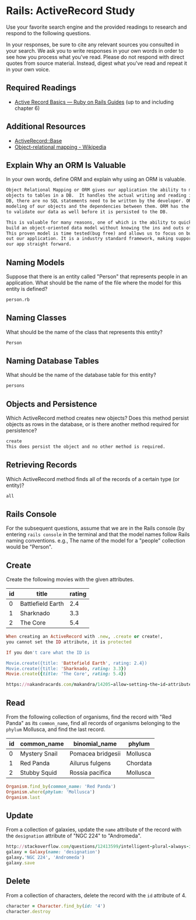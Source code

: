 # Rails: ActiveRecord Study

Use your favorite search engine and the provided readings to research and
respond to the following questions.

In your responses, be sure to cite any relevant sources you consulted in your
search. We ask you to write responses in your own words in order to see how you
process what you've read. Please do not respond with direct quotes from source
material. Instead, digest what you've read and repeat it in your own voice.

## Required Readings

-   [Active Record Basics — Ruby on Rails Guides](http://guides.rubyonrails.org/active_record_basics.html)
    (up to and including chapter 6)

## Additional Resources
-   [ActiveRecord::Base](http://api.rubyonrails.org/classes/ActiveRecord/Base.html)
-   [Object-relational mapping - Wikipedia](https://en.wikipedia.org/wiki/Object-relational_mapping)

## Explain Why an ORM Is Valuable

In your own words, define ORM and explain why using an ORM is valuable.

```md
Object Relational Mapping or ORM gives our application the ability to map our
objects to tables in a DB.  It handles the actual writing and reading into the
DB, there are no SQL statements need to be written by the developer. ORM handles
modeling of our objects and the dependencies between them. ORM has the ability
to validate our data as well before it is persisted to the DB.

This is valuable for many reasons, one of which is the ability to quickly
build an object-oriented data model without knowing the ins and outs of a DB.
This proven model is time tested(bug free) and allows us to focus on building
out our application. It is a industry standard framework, making supporting
our app straight forward.

```

## Naming Models

Suppose that there is an entity called "Person" that represents people in an
application. What should be the name of the file where the model for this entity
is defined?

```md
person.rb
```

## Naming Classes

What should be the name of the class that represents this entity?

```md
Person
```

## Naming Database Tables

What should be the name of the database table for this entity?

```md
persons
```

## Objects and Persistence

Which ActiveRecord method creates new objects? Does this method persist objects
as rows in the database, or is there another method required for persistence?

```md
create
This does persist the object and no other method is required.
```

## Retrieving Records

Which ActiveRecord method finds all of the records of a certain type (or
entity)?

```md
all
```

## Rails Console

For the subsequent questions, assume that we are in the Rails console (by
entering `rails console` in the terminal and that the model names follow Rails
naming conventions.  e.g., The name of the model for a "people" collection would
be "Person".

## Create

Create the following movies with the given attributes.

| id | title | rating |
| --- | --- | --- |
| 0 | Battlefield Earth | 2.4 |
| 1 | Sharknado | 3.3 |
| 2 | The Core | 5.4 |

```ruby
When creating an ActiveRecord with .new, .create or create!,
you cannot set the ID attribute, it is protected

If you don't care what the ID is

Movie.create({title: 'Battefield Earth', rating: 2.4})
Movie.create({title: 'Sharknado, rating: 3.3})
Movie.create({title: 'The Core', rating: 5.4})

https://makandracards.com/makandra/14205-allow-setting-the-id-attribute-when-creating-an-activerecord
```

## Read

From the following collection of organisms, find the record with "Red Panda" as
its `common_name`, find all records of organisms belonging to the `phylum`
Mollusca, and find the last record.

| id | common_name | binomial_name | phylum |
| --- | --- | --- | --- |
| 0 | Mystery Snail | Pomacea bridgesii | Mollusca |
| 1 | Red Panda | Ailurus fulgens | Chordata |
| 2 | Stubby Squid | Rossia pacifica | Mollusca |

```ruby
Organism.find_by(common_name: 'Red Panda')
Organism.where(phylum: 'Mollusca')
Organism.last

```

## Update

From a collection of galaxies, update the `name` attribute of the record with
the `designation` attribute of "NGC 224" to "Andromeda".

```ruby
http://stackoverflow.com/questions/12413599/intelligent-plural-always-intelligent
galaxy = Galaxy(name: 'designation')
galaxy.'NGC 224', 'Andromeda')
galaxy.save
```

## Delete

From a collection of characters, delete the record with the `id` attribute of 4.

```ruby
character = Character.find_by(id: '4')
character.destroy

```
